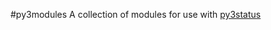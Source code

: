 #py3modules
A collection of modules for use with [py3status](https://github.com/ultrabug/py3status/)
